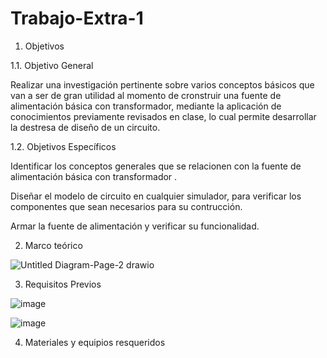 # Trabajo-Extra-1

1. Objetivos

1.1. Objetivo General 

Realizar una investigación pertinente sobre varios conceptos básicos que van a ser de gran utilidad al momento de cronstruir una fuente de alimentación básica con transformador, mediante la aplicación de conocimientos previamente revisados en clase, lo cual permite desarrollar la destresa de diseño de un circuito. 

1.2. Objetivos Específicos

Identificar los conceptos generales que se relacionen con la fuente de alimentación básica con transformador .

Diseñar el modelo de circuito en cualquier simulador, para verificar  los componentes que sean necesarios para su contrucción. 

Armar la fuente de alimentación y verificar su funcionalidad. 

2. Marco teórico 

![Untitled Diagram-Page-2 drawio](https://user-images.githubusercontent.com/94153604/155932296-70c500e7-039b-4157-94aa-3147bb267929.png)

3. Requisitos Previos 

![image](https://user-images.githubusercontent.com/94153604/155932430-4c9c00eb-69d5-48e4-a79f-a32299ba697b.png)

![image](https://user-images.githubusercontent.com/94153604/155932503-b9f7a365-1d2d-474d-bdaf-2d81384f98d8.png)

4. Materiales y equipios resqueridos 



